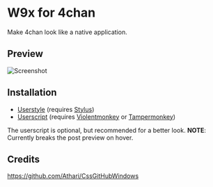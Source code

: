 # W9x for 4chan
Make 4chan look like a native application.

## Preview
![Screenshot](https://user-images.githubusercontent.com/58827198/216326383-7cb3f9b8-bb37-47b3-b185-e0087d66708f.png)

## Installation
- [Userstyle](../../raw/master/4chan-win95.user.styl) (requires [Stylus](https://add0n.com/stylus.html))
- [Userscript](../../raw/master/4chan-win95.user.js) (requires [Violentmonkey](https://violentmonkey.github.io) or [Tampermonkey](https://www.tampermonkey.net))

The userscript is optional, but recommended for a better look.
**NOTE**: Currently breaks the post preview on hover.

## Credits
https://github.com/Athari/CssGitHubWindows
